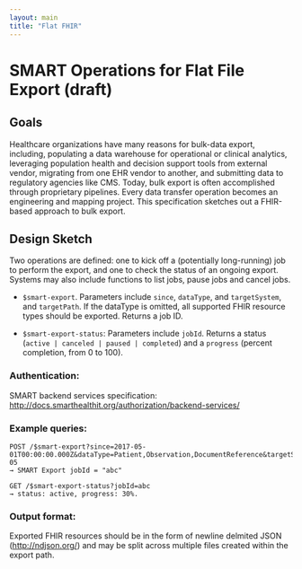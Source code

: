 ```yaml
---
layout: main
title: "Flat FHIR"
---
```


# SMART Operations for Flat File Export (draft)

## Goals

Healthcare organizations have many reasons for bulk-data export, including, populating a data warehouse for operational or clinical analytics, leveraging population health and decision support tools from external vendor, migrating from one EHR vendor to another, and submitting data to regulatory agencies like CMS. Today, bulk export is often accomplished through proprietary pipelines. Every data transfer operation becomes an engineering and mapping project. This specification sketches out a FHIR-based approach to bulk export.

## Design Sketch

Two operations are defined: one to kick off a (potentially long-running) job to
perform the export, and one to check the status of an ongoing export. Systems may also include functions to list jobs, pause jobs and cancel jobs.


* `$smart-export`. Parameters include `since`, `dataType`, and `targetSystem`, and `targetPath`. If the dataType is omitted, all supported FHIR resource types should be exported. Returns a job ID.

* `$smart-export-status`: Parameters include `jobId`. Returns a status (`active | canceled | paused | completed`) and a `progress` (percent completion, from 0 to 100).

### Authentication:

SMART backend services specification: http://docs.smarthealthit.org/authorization/backend-services/

### Example queries:

```
POST /$smart-export?since=2017-05-01T00:00:00.000Z&dataType=Patient,Observation,DocumentReference&targetSystem=local&targetPath=server3/exports/may-05
→ SMART Export jobId = "abc"
```

```
GET /$smart-export-status?jobId=abc
→ status: active, progress: 30%.
```

### Output format:

Exported FHIR resources should be in the form of newline delmited JSON (http://ndjson.org/) and may be split across multiple files created within the export path.

